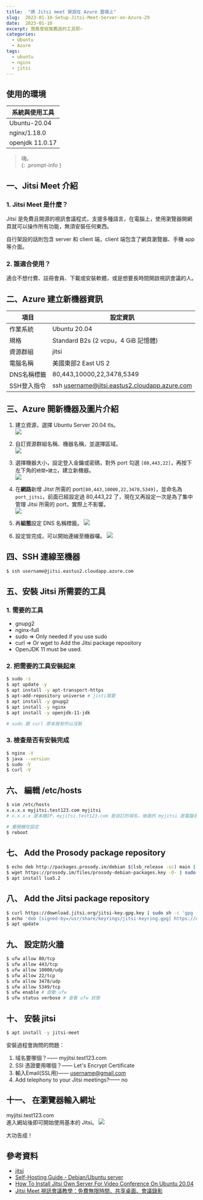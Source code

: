 ```yaml
---
title:  "將 Jitsi meet 架設在 Azure 雲端上"
slug:  2023-01-10-Setup-Jitsi-Meet-Server-on-Azure-29
date:  2023-01-10
excerpt: 唐鳳曾經推薦過的工具耶~
categories:
  - Ubuntu
  - Azure
tags:
  - ubuntu
  - nginx
  - jitsi
---
```


## 使用的環境

| 系統與使用工具 | 
| ----- |  
| Ubuntu-20.04  | 
| nginx/1.18.0 |
| openjdk 11.0.17 |  


> 嗨。  
{: .prompt-info }


## 一、Jitsi Meet 介紹
### 1. Jitsi Meet 是什麼？
Jitsi 是免費且開源的視訊會議程式，支援多種語言，在電腦上，使用瀏覽器開網頁就可以操作所有功能，無須安裝任何東西。  

自行架設的話則包含 server 和 client 端，client 端包含了網頁瀏覽器、手機 app 等介面。

### 2. 誰適合使用？
適合不想付費、註冊會員、下載或安裝軟體，或是想要長時間開啟視訊會議的人。


## 二、Azure 建立新機器資訊

| 項目 | 設定資訊 |   
| ----- | ----- |   
| 作業系統 | Ubuntu 20.04 |  
| 規格 | Standard B2s (2 vcpu，4 GiB 記憶體) |  
| 資源群組 | jitsi |  
| 電腦名稱 | 美國東部2 East US 2   |  
| DNS名稱標籤 | 80,443,10000,22,3478,5349 |  
| SSH登入指令 | ssh username@jitsi.eastus2.cloudapp.azure.com 

## 三、Azure 開新機器及圖片介紹
1. 建立資源，選擇 Ubuntu Server 20.04 tls。  
![](/assets/images/2023-01-10-Setup-Jitsi-Meet-Server-on-Azure-29/1.JPG)  

2. 自訂資源群組名稱、機器名稱，並選擇區域。  
![](/assets/images/2023-01-10-Setup-Jitsi-Meet-Server-on-Azure-29/2.JPG)  

3. 選擇機器大小，設定登入金鑰或密碼，對外 port 勾選 `[80,443,22]`，再按下左下角的`檢閱+建立`，建立新機器。  
![](/assets/images/2023-01-10-Setup-Jitsi-Meet-Server-on-Azure-29/3.JPG)  

4. 在**網路**新增 Jitst 所需的 port`[80,443,10000,22,3478,5349]`，並命名為`port_jitsi`，前面已經設定過 80,443,22 了，現在又再設定一次是為了集中管理 Jitsi 所需的 port，實際上不影響。   
![](/assets/images/2023-01-10-Setup-Jitsi-Meet-Server-on-Azure-29/4.JPG)  

5. 再**組態**設定 DNS 名稱標籤。
![](/assets/images/2023-01-10-Setup-Jitsi-Meet-Server-on-Azure-29/5.JPG)  

6. 設定皆完成，可以開始連線至機器囉。
![](/assets/images/2023-01-10-Setup-Jitsi-Meet-Server-on-Azure-29/6.JPG)  

## 四、SSH 連線至機器
```bash
$ ssh username@jitsi.eastus2.cloudapp.azure.com
```

## 五、安裝 Jitsi 所需要的工具


### 1. 需要的工具
- gnupg2  
- nginx-full  
- sudo => Only needed if you use sudo   
- curl => Or wget to Add the Jitsi package repository   
- OpenJDK 11 must be used.  

### 2. 把需要的工具安裝起來
```bash
$ sudo -s 
$ apt update -y
$ apt install -y apt-transport-https
$ apt-add-repository universe # jisti需要
$ apt install -y gnupg2
$ apt install -y nginx
$ apt install -y openjdk-11-jdk

# sudo 跟 curl 原本就有所以沒裝
```

### 3.  檢查是否有安裝完成
```bash
$ nginx -V
$ java --version
$ sudo -V
$ curl -V
```

## 六、 編輯 /etc/hosts

```bash
$ vim /etc/hosts
x.x.x.x myjitsi.test123.com myjitsi
# x.x.x.x 是本機IP，myjitsi.test123.com 是自訂的域名，後面的 myjitsi 是電腦名稱

# 重開機吃設定
$ reboot 
```

## 七、 Add the Prosody package repository
```bash
$ echo deb http://packages.prosody.im/debian $(lsb_release -sc) main | sudo tee -a /etc/apt/sources.list
$ wget https://prosody.im/files/prosody-debian-packages.key -O- | sudo apt-key add -
$ apt install lua5.2
```

## 八、 Add the Jitsi package repository
```bash
$ curl https://download.jitsi.org/jitsi-key.gpg.key | sudo sh -c 'gpg --dearmor > /usr/share/keyrings/jitsi-keyring.gpg'
$ echo 'deb [signed-by=/usr/share/keyrings/jitsi-keyring.gpg] https://download.jitsi.org stable/' | sudo tee /etc/apt/sources.list.d/jitsi-stable.list > /dev/null
$ apt update
```

## 九、 設定防火牆
```bash
$ ufw allow 80/tcp
$ ufw allow 443/tcp
$ ufw allow 10000/udp
$ ufw allow 22/tcp
$ ufw allow 3478/udp
$ ufw allow 5349/tcp
$ ufw enable # 啟動 ufw
$ ufw status verbose # 查看 ufw 狀態
```

## 十、 安裝 jitsi
```bash
$ apt install -y jitsi-meet
```

安裝過程會詢問的問題：
1. 域名要哪個？—— myjitsi.test123.com
2. SSl 憑證要用哪個？—— Let's Encrypt Certificate
3. 輸入Email(SSL用)—— username@gmail.com
4. Add telephony to your Jitsi meetings?—— no 

## 十一、 在瀏覽器輸入網址
myjitsi.test123.com  
進入網站後即可開始使用基本的 Jitsi。
![](/assets/images/2023-01-10-Setup-Jitsi-Meet-Server-on-Azure-29/7.JPG)   


大功告成！


## 參考資料
- [jitsi](https://meet.jit.si/)
- [Self-Hosting Guide - Debian/Ubuntu server](https://jitsi.github.io/handbook/docs/devops-guide/devops-guide-quickstart)
- [How To Install Jitsi Own Server For Video Conference On Ubuntu 20.04](https://technologyrss.com/how-to-install-jitsi-own-server-for-video-conference-on-ubuntu-20-04/)
- [Jitsi Meet 視訊會議教學：免費無限時間、共享桌面、會議錄影](https://www.playpcesor.com/2020/04/jitsi-meet.html)